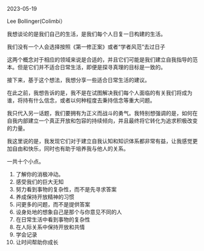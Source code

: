 2023-05-19

Lee Bollinger(Colimbi）

我想谈论的是我们自己的生活，是我们每个人日复一日构建的生活。

我们没有一个人会选择按照《第一修正案》或者“学者风范”去过日子

这两个概念对于相应的领域来说是合适的，并且它们可能是我们建立自我指导的范本。但是它们并不适合日常生活，即便是探寻真理的目标是一致的。

接下来，基于这个想法，我想分享一些适合日常生活的建议。

在此之前，我想告诉的是，我不是在试图解决我们每个人面临的有关我们将成为谁，将持有什么信念，或者以何种程度去秉持信念等重大问题。

我只代入另一话题，我们要拥有为正义而战斗的勇气。我特别想强调的是，如何在自我内部建立一个真正开放和包容的持续倾向，并且最终将它转化为追求积极改变的力量。

我这里说的是，我发现它们对于建立自我认知和知识体系都非常有益，让我感觉更加自由和快乐，同时也有助于培养我与他人的关系。

一共十个小点。

1. 了解你的消极冲动。
2. 感受我们的巨大无知
3. 努力看到事物的复杂性，而不是先寻求答案
4. 养成保持开放精神的习惯
5. 问更多的问题，而不是提供答案
6. 设身处地的想象自己是那个与你意见不同的人
7. 在日常生活中看到事物的复杂性
8. 在人际关系中保持开放和共情
9. 学会记录
10. 让时间帮助你成长